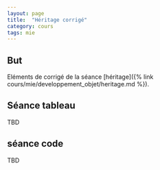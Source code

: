 ```yaml
---
layout: page
title:  "Héritage corrigé"
category: cours
tags: mie
---
```


## But

Eléments de corrigé de la séance  [héritage]({% link cours/mie/developpement_objet/heritage.md %}).

## Séance tableau

TBD

## séance code

TBD
